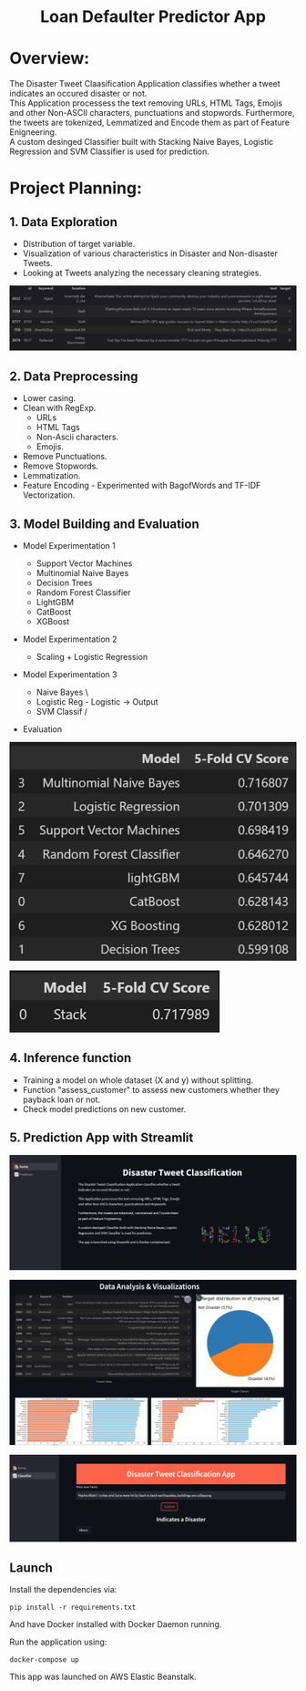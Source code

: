 <h1 align="center">Loan Defaulter Predictor App</h1>

# Overview: 

The Disaster Tweet Claasification Application classifies whether a tweet indicates an occured disaster or not.  
This Application processess the text removing URLs, HTML Tags, Emojis and other Non-ASCII characters, punctuations and stopwords. Furthermore, the tweets are tokenized, Lemmatized and Encode them as part of Feature Enigneering.  
A custom desinged Classifier built with Stacking Naive Bayes, Logistic Regression and SVM Classifier is used for prediction.

# Project Planning:

## 1.  Data Exploration
  * Distribution of target variable.
  * Visualization of various characteristics in Disaster and Non-disaster Tweets.
  * Looking at Tweets analyzing the necessary cleaning strategies.  

<img
  src="https://github.com/Praveen-Samudrala/End-2-End-Disaster-Tweet-Classification-App-NLP/blob/main/images/data1.png"
  alt="Data_Sample"
  title="Data Sample"/>  

## 2. Data Preprocessing  
  * Lower casing.
  * Clean with RegExp.
    - URLs
    - HTML Tags
    - Non-Ascii characters.
    - Emojis.
  * Remove Punctuations.
  * Remove Stopwords.
  * Lemmatization.
  * Feature Encoding - Experimented with BagofWords and TF-IDF Vectorization.

## 3. Model Building and Evaluation
  * Model Experimentation 1
    - Support Vector Machines
    - Multinomial Naive Bayes
    - Decision Trees
    - Random Forest Classifier
    - LightGBM
    - CatBoost
    - XGBoost

  * Model Experimentation 2
    - Scaling + Logistic Regression

  * Model Experimentation 3
    - Naive Bayes  \  
    - Logistic Reg - Logistic -> Output  
    - SVM Classif  /

  * Evaluation

<img
  src="https://github.com/Praveen-Samudrala/End-2-End-Disaster-Tweet-Classification-App-NLP/blob/main/images/performance.png"
  alt="performance"
  title="performance"/>

<img
  src="https://github.com/Praveen-Samudrala/End-2-End-Disaster-Tweet-Classification-App-NLP/blob/main/images/performance1.png"
  alt="performance2"
  title="performance2"/>

## 4. Inference function
  * Training a model on whole dataset (X and y) without splitting.
  * Function "assess_customer" to assess new customers whether they payback loan or not.
  * Check model predictions on new customer.

## 5. Prediction App with Streamlit
<img
  src="https://github.com/Praveen-Samudrala/End-2-End-Disaster-Tweet-Classification-App-NLP/blob/main/images/homepage1.png"
  alt="Home Page_1"
  title="Home Page"/>

<img
  src="https://github.com/Praveen-Samudrala/End-2-End-Disaster-Tweet-Classification-App-NLP/blob/main/images/homepage2.png"
  alt="Home Page_2"
  title="Home Page"/>

<img
  src="https://github.com/Praveen-Samudrala/End-2-End-Disaster-Tweet-Classification-App-NLP/blob/main/images/result.png"
  alt="Predictor_1"
  title="Predictor"/>

  
## Launch
Install the dependencies via: 
```
pip install -r requirements.txt
```
And have Docker installed with Docker Daemon running.

Run the application using:

```
docker-compose up
```
This app was launched on AWS Elastic Beanstalk.